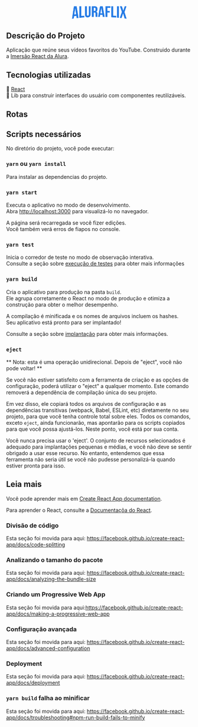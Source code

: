 <p align="center">
   <img alt="Logo da aplicação" width="150px" src="./src/assets/img/logo.png" />
</p>

 ## Descrição do Projeto
Aplicação que reúne seus vídeos favoritos do YouTube. Construido durante a [Imersão React da Alura](https://www.alura.com.br/imersao-react/).


## Tecnologias utilizadas 
🔗 [React](https://pt-br.reactjs.org/) <br>
🚀 Lib para construir interfaces do usuário com componentes reutilizáveis.

## Rotas




## Scripts necessários

No diretório do projeto, você pode executar:

### `yarn` ou `yarn install`

Para instalar as dependencias do projeto. <br/>

### `yarn start`

Executa o aplicativo no modo de desenvolvimento. <br/>
Abra [http://localhost:3000](http://localhost:3000) para visualizá-lo no navegador.


A página será recarregada se você fizer edições. <br/>
Você também verá erros de fiapos no console.

### `yarn test`

Inicia o corredor de teste no modo de observação interativa. <br/>
Consulte a seção sobre [execução de testes](https://facebook.github.io/create-react-app/docs/running-tests) para obter mais informações

### `yarn build`

Cria o aplicativo para produção na pasta `build`. <br />
Ele agrupa corretamente o React no modo de produção e otimiza a construção para obter o melhor desempenho.

A compilação é minificada e os nomes de arquivos incluem os hashes. <br />
Seu aplicativo está pronto para ser implantado!

Consulte a seção sobre [implantação](https://facebook.github.io/create-react-app/docs/deployment) para obter mais informações.

### `eject`

** Nota: esta é uma operação unidirecional. Depois de "eject", você não pode voltar! **

Se você não estiver satisfeito com a ferramenta de criação e as opções de configuração, poderá utilizar o "eject" a qualquer momento. Este comando removerá a dependência de compilação única do seu projeto.

Em vez disso, ele copiará todos os arquivos de configuração e as dependências transitivas (webpack, Babel, ESLint, etc) diretamente no seu projeto, para que você tenha controle total sobre eles. Todos os comandos, exceto `eject`, ainda funcionarão, mas apontarão para os scripts copiados para que você possa ajustá-los. Neste ponto, você está por sua conta.

Você nunca precisa usar o 'eject'. O conjunto de recursos selecionados é adequado para implantações pequenas e médias, e você não deve se sentir obrigado a usar esse recurso. No entanto, entendemos que essa ferramenta não seria útil se você não pudesse personalizá-la quando estiver pronta para isso.

## Leia mais 

Você pode aprender mais em [Create React App documentation](https://facebook.github.io/create-react-app/docs/getting-started).

Para aprender o React, consulte a [Documentaçõa do React](https://reactjs.org/).

### Divisão de código

Esta seção foi movida para aqui: https://facebook.github.io/create-react-app/docs/code-splitting

### Analizando o tamanho do pacote
Esta seção foi movida para aqui: https://facebook.github.io/create-react-app/docs/analyzing-the-bundle-size

### Criando um Progressive Web App

Esta seção foi movida para aqui:https://facebook.github.io/create-react-app/docs/making-a-progressive-web-app

### Configuração avançada

Esta seção foi movida para aqui: https://facebook.github.io/create-react-app/docs/advanced-configuration

### Deployment

Esta seção foi movida para aqui: https://facebook.github.io/create-react-app/docs/deployment

### `yarn build` falha ao minificar

Esta seção foi movida para aqui: https://facebook.github.io/create-react-app/docs/troubleshooting#npm-run-build-fails-to-minify

